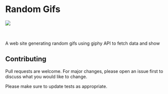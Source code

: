 
<h1>Random Gifs</h1>
<div>
  <img src="https://media.giphy.com/media/KWo4WAS01ztxKEeJ5x/giphy.gif" />
</div>
</br></br>
<p>A web site generating random gifs using giphy API to fetch data and show</p>

## Contributing

Pull requests are welcome. For major changes, please open an issue first to discuss what you would like to change.

Please make sure to update tests as appropriate.
